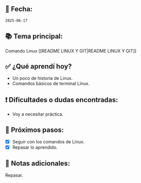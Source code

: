 ## 📅 Fecha:
`2025-06-17`

## 📚 Tema principal:
Comando Linux [[README LINUX Y GIT|README LINUX Y GIT]]

## ✅ ¿Qué aprendí hoy?
- Un poco de historia de Linux.
- Comandos básicos de terminal Linux.

## ❗ Dificultades o dudas encontradas:
- Voy a necesitar práctica.

## 🎯 Próximos pasos:
- [x] Seguir con los comandos de Linux.
- [x] Repasar lo aprendido.

## 💬 Notas adicionales:
Repasar.